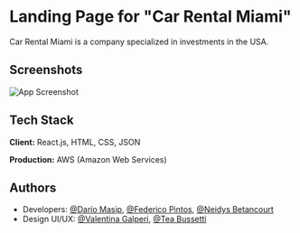 # Landing Page for "Car Rental Miami"

Car Rental Miami is a company specialized in investments in the USA.

## Screenshots

![App Screenshot](https://i.ibb.co/7gswSCC/screenshots3.jpg)

## Tech Stack

**Client:** React.js, HTML, CSS, JSON

**Production:** AWS (Amazon Web Services)

## Authors

- Developers: [@Darío Masip](https://www.github.com/dariomasip), [@Federico Pintos](https://github.com/fedeuhr), [@Neidys Betancourt](https://github.com/betancourtneidys)
- Design UI/UX: [@Valentina Galperi](https://www.behance.net/valentigalperi), [@Tea Bussetti](https://www.behance.net/teabussetti)
